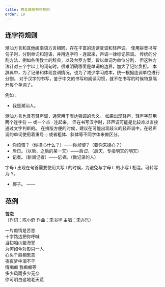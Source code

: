 ```yaml
---
title: 拼音成句书写规则
order: 10
---
```


<script setup>
import TPuj from '@components/TPuj.vue';
</script>

## 连字符规则

潮汕方言和其他闽南语方言相同，存在丰富的连读变调和轻声调。
使用拼音书写句子时，分割单词和短语，并用连字符 - 连起来，声调一律标记原调。
传统的分割方法，例如各传教士的辞典，以及台罗方案，皆以单词为单位分割，
但这种方法针对三个字以上的词句时，很难明确哪里是单词的边界，加大了记忆负担。
本辞典中，为了记录和体现变调情况，也为了减少学习成本，统一根据连调单位进行分割。
对于汉字的书写，鉴于中文的书写和阅读习惯，就不在书写的时候特意隔开每个单词了。

例如：

- 我是潮汕人。<TPuj puj="Ua2 si6-tio5-suann1-nang5."/>

潮汕方言也具有轻声调，通常用于表达强调的含义。
如果出现轻声，轻声字前用两个连字符 \-\- 或一个点 · 连起来。
但在书写汉字时，轻声调可能是比较难以直接通过文字判断的。
在排版方便的时候，建议在可能出现歧义的轻声调中，在轻声调的单词使用着重号 ◌̣ 或者粗体、斜体等不同字体来做区分。

- 你烦恼？<TPuj puj="Lur2-huan5-lo2?"/>（你操心什么？）——你*烦恼*？<TPuj puj="Lur2--huan5-lo2?"/>（要你来操心？）
- 后日。<TPuj puj="Au6-jit8."/>（以后，之后的某一天）——后*日*。<TPuj puj="Au6--jit8."/>（后天，专指明天的明天）
- 记者。<TPuj puj="Ki3-tsia2."/>（新闻记者）——记*者*。<TPuj puj="Ki3--tsia2."/>（做记录的人）

字母 i 出现在句首需要使用大写 I 的时候，为避免与字母 L 的小写 l 相混，可转写为 Y。

- 椰子。<TPuj puj="Ia5-tsi2."/> —— <TPuj puj="Ya5-tsi2."/>

## 范例

<b>苦恋 <TPuj puj="Khou2-luan3"/> </b>  
（作词：陈小奇 作曲：宋书华 主唱：宋亦乐）

一片痴情是苦恋 <TPuj puj="Tsek8-phian3-tshi1-tsheng5 si6-khou2-luan3"/>  
十字路边把你呼喊 <TPuj puj="Tsap8-ji7-lou7-pinn1 pa2-lur2 hu1-ham3"/>  
当初咱山盟海誓 <TPuj puj="Tng1-tsho1 nan2 suann1-meng5 hai2-si7"/>  
为何如今对影只一人 <TPuj puj="Ui5-ho5-ju5-kim1 tui3-iann2 tsi2-tsek8-nang5"/>  
心头千般相思意 <TPuj puj="Sim1-thau5 tshoinn1-puann1 siang1-sur1-i3"/>  
夜夜梦中泪不干 <TPuj puj="Menn5-menn5 mang7-tang1 lui6 put4-kan1"/>  
情痴痴 我痴痴等 <TPuj puj="Tsheng5 tshi1-tshi1 Ua2 tshi1-tshi1 tan2"/>  
多少风雨多少无奈 <TPuj puj="To1-tsio2-huang1-hou6 to1-tsio2-bo5-nai6"/>  
你可明白这地老天荒 <TPuj puj="Lur2 kho2-meng5-peh8-tse2-ti7-lau2 thian1-huang1"/>
